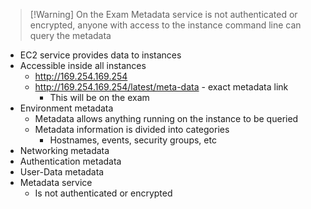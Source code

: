 >[!Warning] On the Exam
> Metadata service is not authenticated or encrypted, anyone with access to the instance command line can query the metadata

- EC2 service provides data to instances
- Accessible inside all instances
	- http://169.254.169.254
	- http://169.254.169.254/latest/meta-data - exact metadata link
		- This will be on the exam
- Environment metadata
	- Metadata allows anything running on the instance to be queried
	- Metadata information is divided into categories
		- Hostnames, events, security groups, etc
- Networking metadata
- Authentication metadata
- User-Data metadata
- Metadata service
	- Is not authenticated or encrypted